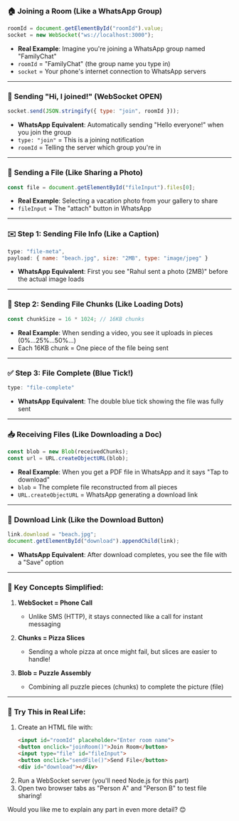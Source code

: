 

### 🏠 **Joining a Room (Like a WhatsApp Group)**
```javascript
roomId = document.getElementById("roomId").value;
socket = new WebSocket("ws://localhost:3000");
```
- **Real Example**: Imagine you're joining a WhatsApp group named "FamilyChat"
- `roomId` = "FamilyChat" (the group name you type in)
- `socket` = Your phone's internet connection to WhatsApp servers

---

### 📩 **Sending "Hi, I joined!" (WebSocket OPEN)**
```javascript
socket.send(JSON.stringify({ type: "join", roomId }));
```
- **WhatsApp Equivalent**: Automatically sending "Hello everyone!" when you join the group
- `type: "join"` = This is a joining notification
- `roomId` = Telling the server which group you're in

---

### 📁 **Sending a File (Like Sharing a Photo)**
```javascript
const file = document.getElementById("fileInput").files[0];
```
- **Real Example**: Selecting a vacation photo from your gallery to share
- `fileInput` = The "attach" button in WhatsApp

---

### ✉️ **Step 1: Sending File Info (Like a Caption)**
```javascript
type: "file-meta", 
payload: { name: "beach.jpg", size: "2MB", type: "image/jpeg" }
```
- **WhatsApp Equivalent**: First you see "Rahul sent a photo (2MB)" before the actual image loads

---

### 🧩 **Step 2: Sending File Chunks (Like Loading Dots)**
```javascript
const chunkSize = 16 * 1024; // 16KB chunks
```
- **Real Example**: When sending a video, you see it uploads in pieces (0%...25%...50%...)
- Each 16KB chunk = One piece of the file being sent

---

### ✅ **Step 3: File Complete (Blue Tick!)**
```javascript
type: "file-complete"
```
- **WhatsApp Equivalent**: The double blue tick showing the file was fully sent

---

### 📥 **Receiving Files (Like Downloading a Doc)**
```javascript
const blob = new Blob(receivedChunks);
const url = URL.createObjectURL(blob);
```
- **Real Example**: When you get a PDF file in WhatsApp and it says "Tap to download"
- `blob` = The complete file reconstructed from all pieces
- `URL.createObjectURL` = WhatsApp generating a download link

---

### 🔗 **Download Link (Like the Download Button)**
```javascript
link.download = "beach.jpg";
document.getElementById("download").appendChild(link);
```
- **WhatsApp Equivalent**: After download completes, you see the file with a "Save" option

---

### 🧠 **Key Concepts Simplified:**
1. **WebSocket = Phone Call**  
   - Unlike SMS (HTTP), it stays connected like a call for instant messaging

2. **Chunks = Pizza Slices**  
   - Sending a whole pizza at once might fail, but slices are easier to handle!

3. **Blob = Puzzle Assembly**  
   - Combining all puzzle pieces (chunks) to complete the picture (file)

---

### 🚀 **Try This in Real Life:**
1. Create an HTML file with:
   ```html
   <input id="roomId" placeholder="Enter room name">
   <button onclick="joinRoom()">Join Room</button>
   <input type="file" id="fileInput">
   <button onclick="sendFile()">Send File</button>
   <div id="download"></div>
   ```
2. Run a WebSocket server (you'll need Node.js for this part)
3. Open two browser tabs as "Person A" and "Person B" to test file sharing!

Would you like me to explain any part in even more detail? 😊
